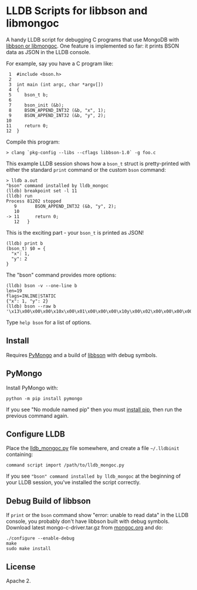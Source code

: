 LLDB Scripts for libbson and libmongoc 
======================================

A handy LLDB script for debugging C programs that use MongoDB with
[libbson or libmongoc](http://mongoc.org/). One feature is implemented so far:
it prints BSON data as JSON in the LLDB console.

For example, say you have a C program like:
    
     1  #include <bson.h>
     2  
     3  int main (int argc, char *argv[])
     4  {
     5     bson_t b;
     6  
     7     bson_init (&b);
     8     BSON_APPEND_INT32 (&b, "x", 1);
     9     BSON_APPEND_INT32 (&b, "y", 2);
    10     
    11     return 0;
    12  }

Compile this program:

    > clang `pkg-config --libs --cflags libbson-1.0` -g foo.c
 
This example LLDB session shows how a `bson_t` struct is pretty-printed with
either the standard `print` command or the custom `bson` command:

    > lldb a.out
    "bson" command installed by lldb_mongoc
    (lldb) breakpoint set -l 11
    (lldb) run
    Process 81202 stopped
       9   	   BSON_APPEND_INT32 (&b, "y", 2);
       10
    -> 11  	   return 0;
       12  	}

This is the exciting part - your `bson_t` is printed as JSON!

    (lldb) print b
    (bson_t) $0 = {
      "x": 1,
      "y": 2
    }

The "bson" command provides more options:

    (lldb) bson -v --one-line b
    len=19
    flags=INLINE|STATIC
    {"x": 1, "y": 2}
    (lldb) bson --raw b
    '\x13\x00\x00\x00\x10x\x00\x01\x00\x00\x00\x10y\x00\x02\x00\x00\x00\x00'

Type `help bson` for a list of options.

Install
-------

Requires [PyMongo](https://pypi.python.org/pypi/pymongo) and a build of
[libbson](http://mongoc.org/) with debug symbols.

## PyMongo

Install PyMongo with:

    python -m pip install pymongo

If you see "No module named pip" then you must
[install pip](https://pip.pypa.io/en/stable/installing/#installing-with-get-pip-py),
then run the previous command again.

## Configure LLDB

Place the [lldb_mongoc.py](https://raw.githubusercontent.com/ajdavis/ajdavis-lldb/master/ajdavis_lldb.py) file somewhere, and create a file `~/.lldbinit`
containing:

    command script import /path/to/lldb_mongoc.py

If you see `"bson" command installed by lldb_mongoc` at the beginning of your
LLDB session, you've installed the script correctly.

## Debug Build of libbson

If `print` or the `bson` command show "error: unable to read data" in the LLDB
console, you probably don't have libbson built with debug symbols.
Download latest mongo-c-driver.tar.gz from [mongoc.org](http://mongoc.org/) and
do:

    ./configure --enable-debug
    make
    sudo make install

License
-------

Apache 2.
